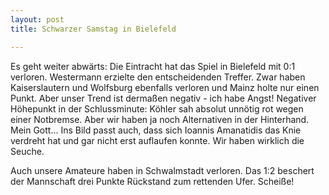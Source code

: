 ```yaml
---
layout: post
title: Schwarzer Samstag in Bielefeld

---
```


Es geht weiter abwärts: Die Eintracht hat das Spiel in Bielefeld mit 0:1 verloren. Westermann erzielte den entscheidenden Treffer. Zwar haben Kaiserslautern und Wolfsburg ebenfalls verloren und Mainz holte nur einen Punkt. Aber unser Trend ist dermaßen negativ - ich habe Angst! Negativer Höhepunkt in der Schlussminute: Köhler sah absolut unnötig rot wegen einer Notbremse. Aber wir haben ja noch Alternativen in der Hinterhand. Mein Gott... Ins Bild passt auch, dass sich Ioannis Amanatidis das Knie verdreht hat und gar nicht erst auflaufen konnte. Wir haben wirklich die Seuche.

Auch unsere Amateure haben in Schwalmstadt verloren. Das 1:2 beschert der Mannschaft drei Punkte Rückstand zum rettenden Ufer. Scheiße!
